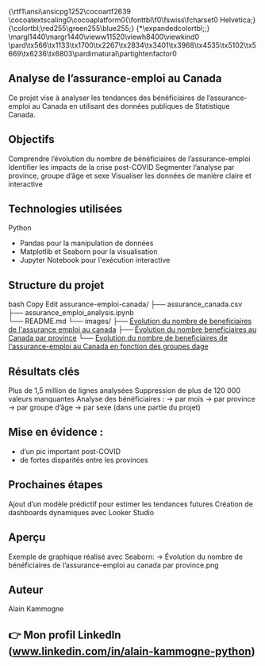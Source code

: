 {\rtf1\ansi\ansicpg1252\cocoartf2639
\cocoatextscaling0\cocoaplatform0{\fonttbl\f0\fswiss\fcharset0 Helvetica;}
{\colortbl;\red255\green255\blue255;}
{\*\expandedcolortbl;;}
\margl1440\margr1440\vieww11520\viewh8400\viewkind0
\pard\tx566\tx1133\tx1700\tx2267\tx2834\tx3401\tx3968\tx4535\tx5102\tx5669\tx6236\tx6803\pardirnatural\partightenfactor0

## Analyse de l’assurance-emploi au Canada
Ce projet vise à analyser les tendances des bénéficiaires de l’assurance-emploi au Canada en utilisant des données publiques de Statistique Canada.

## Objectifs
Comprendre l’évolution du nombre de bénéficiaires de l’assurance-emploi
Identifier les impacts de la crise post-COVID
Segmenter l’analyse par province, groupe d’âge et sexe
Visualiser les données de manière claire et interactive

## Technologies utilisées

Python
 - Pandas pour la manipulation de données
 - Matplotlib et Seaborn pour la visualisation
 - Jupyter Notebook pour l'exécution interactive

## Structure du projet
bash
Copy
Edit
assurance-emploi-canada/
├── assurance_canada.csv        
├── assurance_emploi_analysis.ipynb  
└── README.md
└── images/
    ├── [Évolution du nombre de beneficiaires de l'assurance emploi au canada](images/Evolution_du_nombre_de_beneficiaires_de_lassurance_emploi_au_canada.png)
    ├── [Évolution du nombre beneficiaires au Canada par province](Evolution_du_nbre_benef_au_canada_par_province.png)
    └── [Évolution du nombre de beneficiaires de l'assurance-emploi au Canada en fonction des groupes dage](Evolution_du_nombre_de_beneficiaires_de_lassurance_emploi_au_Canada_en_fonction_des_groupes_dage.png)           

## Résultats clés
Plus de 1,5 million de lignes analysées
Suppression de plus de 120 000 valeurs manquantes
Analyse des bénéficiaires :
 -> par mois
 -> par province
 -> par groupe d’âge
 -> par sexe (dans une partie du projet)

## Mise en évidence :
 - d’un pic important post-COVID
 - de fortes disparités entre les provinces

## Prochaines étapes
Ajout d’un modèle prédictif pour estimer les tendances futures
Création de dashboards dynamiques avec Looker Studio

## Aperçu

Exemple de graphique réalisé avec Seaborn:
    -> Évolution du nombre de bénéficiaires de l’assurance-emploi au canada par province.png

## Auteur
Alain Kammogne

## 👉 Mon profil LinkedIn (www.linkedin.com/in/alain-kammogne-python)